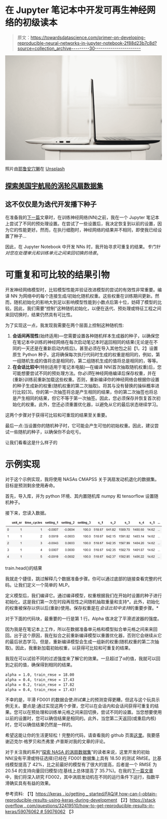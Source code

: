 # 在 Jupyter 笔记本中开发可再生神经网络的初级读本

> 原文：<https://towardsdatascience.com/primer-on-developing-reproducible-neural-networks-in-jupyter-notebook-2f88d23b7c8d?source=collection_archive---------30----------------------->

![](img/aa16ef11e20aa1dccefa7ab2b72713e5.png)

照片由[耶鲁安穴獭](https://unsplash.com/@jeroendenotter?utm_source=medium&utm_medium=referral)在 [Unsplash](https://unsplash.com?utm_source=medium&utm_medium=referral)

## [探索美国宇航局的涡轮风扇数据集](https://towardsdatascience.com/tagged/exploring-nasa-turbofan)

## 这不仅仅是为迭代开发播下种子

在准备我的[下一篇](/lagged-mlp-for-predictive-maintenance-of-turbofan-engines-c79f02a15329?sk=84c2225e20760c04e9f27234c3803175)文章时，在训练神经网络(NN)之前，我在一个 Jupyter 笔记本上尝试了不同的预处理设置。在尝试了一些设置后，我决定恢复到以前的设置，因为它的性能更好。然而，在执行细胞时，神经网络的结果并不相同，即使我已经设置了种子…

因此，在 Jupyter Notebook 中开发 NNs 时，我开始寻求可重复的结果。*专门针对您在处理单元和训练单元之间来回切换的场景*。

# 可重复和可比较的结果引物

开发神经网络模型时，比较模型性能并验证改进模型的尝试的有效性非常重要。编译 NN 为网络中的每个连接生成/初始化随机权重。这些权重在训练期间更新。然而，随机初始化的影响大到足以影响模型性能到小数点后第十位，妨碍了模型的比较。因此，我们需要“控制”这种随机初始化，以便在迭代、预处理或特征工程之间来回切换时，结果仍然具有可比性。

为了实现这一点，我发现我需要在两个层面上控制这种随机性:

1.  **会话间再现性**(始终适用)—您需要设置各种随机样本生成器的种子，以确保您在笔记本中训练的神经网络在每次启动笔记本时返回相同的结果(无论是在不同的一天还是在重新启动内核后)。甚至必须在导入其他包之前【1，2】设置原生 Python 种子。这将确保每次执行代码时生成的权重是相同的，例如，第一组随机生成的值将总是相同的，第二组随机生成的值将总是相同的，等等。
2.  **在会话比较中**(特别适用于笔记本电脑)—在编译 NN(首次抽取随机权重)后，您可能想要尝试不同的预处理方法。你*必须*在神经网络编译后保存权重，并在(重新)训练前重新加载这些权重。否则，重新编译你的神经网络会根据你设置的种子生成新的权重(随机权重的第二次抽取)。将其与没有替换的操纵概率进行比较[3]。你的第一次抽签将总是产生相同的结果，你的第二次抽签也将总是产生相同的结果，但它不等于第一次抽签。因此，您必须保存并恢复首次初始化的权重。此外，您还必须重置优化器，以避免从它的最后状态继续学习。

这两个步骤对于获得可比较和可重现的结果至关重要。

最后一点:当设置你的随机种子时，它可能会产生可怕的初始权重。因此，建议尝试一些随机的种子，以确保你不会吃亏。

让我们看看这是什么样子的

# 示例实现

对于这个示例实现，我将使用 NASAs CMAPSS 关于涡扇发动机退化的数据集。目标是预测剩余使用寿命。

首先，导入库，并为 python 环境、其内置随机库 numpy 和 tensorflow 设置随机种子。

接下来，您读入数据。

![](img/6893bc06a0214cd4b1f1f783d8e938ca.png)

train.head()的结果

我就走个捷径，跳过解释几个数据准备步骤。你可以通过底部的链接查看完整的代码。让我们定义一个简单的 MLP。

定义模型后，我们编译它。通过编译模型，权重根据我们在开始时设置的种子进行初始化。这是我们第一次在时段再现性之间随机抽取重量和支持*。此外，初始化的权重被保存以供以后(重新)使用。保存权重是在*会话比较中支持*的重要步骤。*

对于下面的代码块，最重要的一行是第 1 行。Alpha 值决定了平滑滤波器的强度。

因为我是在笔记本上工作，所以在数据准备单元格和模型拟合单元格之间来来回回。出于这个原因，我在拟合之前重新编译模型以重置优化器，否则它会继续从它的最后状态学习。但是，重新编译模型会生成一组新的权重(随机权重的第二次抽取)。因此，我重新加载初始权重，以获得可比较和可重复的结果。

我现在可以试验不同的过滤强度来了解它的效果。一旦超过了α的值，我就可以回到之前的值，确保得到相同的结果。

```
alpha = 1.0, train_rmse = 18.00
alpha = 0.4, train_rmse = 17.43
alpha = 0.2, train_rmse = 17.82
alpha = 0.4, train_rmse = 17.43!
```

不幸的是，平滑 FD001 的数据会使*测试集*上的预测变得更糟，但这与这个玩具示例无关。要点是:通过实现这两个步骤，您可以在会话内和会话间获得可重复的结果。您可以在预处理和训练单元格之间来回切换，尝试不同的设置。当您想要使用以前的设置时，您可以确信结果是相同的。此外，当您第二天返回(或重启内核)时，您可以确信结果仍然是一样的。

希望这能让你的生活更轻松！完整的代码，请查看我的 github 页面[这里](https://github.com/kpeters/exploring-nasas-turbofan-dataset)。我要感谢迈克尔·格罗贝和杰弗里·卢普斯对我的文章的评论。

对于关注我的系列“[探索 NASA 的涡扇数据集](https://towardsdatascience.com/tagged/exploring-nasa-turbofan)”的读者来说，这里开发的初始 NN(没有平滑或特征选择)已经在 FD001 数据集上具有 18.50 的测试 RMSE。比基线模型提高了 42%，比之前最好的模型有了很大的提高，后者是一个 RMSE 为 20.54 的支持向量回归模型(在基线上总体提高了 35.7%)。在我的[下一篇文章](/lagged-mlp-for-predictive-maintenance-of-turbofan-engines-c79f02a15329?sk=84c2225e20760c04e9f27234c3803175)中，我们将深入研究 FD002，其中涡扇发动机在不同的运行条件下运行，指数平滑确实具有有益的效果。

参考资料:
【1】[https://keras . io/getting _ started/FAQ/# how-can-I-obtain-reproducible-results-using-keras-during-development](https://keras.io/getting_started/faq/#how-can-i-obtain-reproducible-results-using-keras-during-development)
【2】[https://stack overflow . com/questions/32419510/how-to-get-reproducible-results-in-keras/59076062 # 59076062](https://stackoverflow.com/questions/32419510/how-to-get-reproducible-results-in-keras/59076062#59076062)
【3